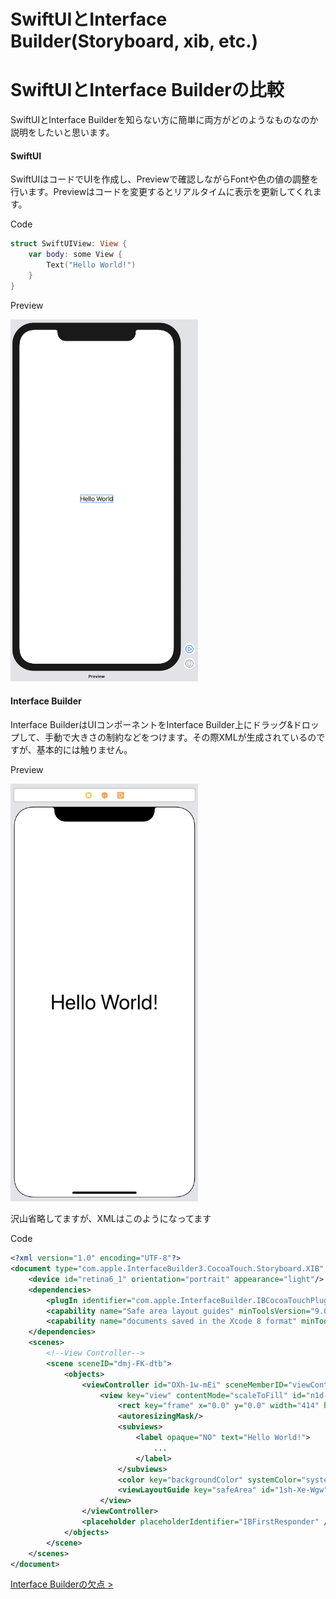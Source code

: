 # SwiftUIとInterface Builder(Storyboard, xib, etc.)

# SwiftUIとInterface Builderの比較

SwiftUIとInterface Builderを知らない方に簡単に両方がどのようなものなのか説明をしたいと思います。

#### SwiftUI

SwiftUIはコードでUIを作成し、Previewで確認しながらFontや色の値の調整を行います。Previewはコードを変更するとリアルタイムに表示を更新してくれます。

Code

```Swift
struct SwiftUIView: View {
    var body: some View {
        Text("Hello World!")
    }
}
```

Preview

<img src="../../Resources/2-preview.png" width="300" />

#### Interface Builder

Interface BuilderはUIコンポーネントをInterface Builder上にドラッグ&ドロップして、手動で大きさの制約などをつけます。その際XMLが生成されているのですが、基本的には触りません。

Preview

<img src="../../Resources/2-storyboard.png" width="300" />

沢山省略してますが、XMLはこのようになってます

Code

```xml
<?xml version="1.0" encoding="UTF-8"?>
<document type="com.apple.InterfaceBuilder3.CocoaTouch.Storyboard.XIB" version="3.0" >
    <device id="retina6_1" orientation="portrait" appearance="light"/>
    <dependencies>
        <plugIn identifier="com.apple.InterfaceBuilder.IBCocoaTouchPlugin" version="14824"/>
        <capability name="Safe area layout guides" minToolsVersion="9.0"/>
        <capability name="documents saved in the Xcode 8 format" minToolsVersion="8.0"/>
    </dependencies>
    <scenes>
        <!--View Controller-->
        <scene sceneID="dmj-FK-dtb">
            <objects>
                <viewController id="OXh-1w-mEi" sceneMemberID="viewController" >
                    <view key="view" contentMode="scaleToFill" id="n1d-PG-aSR" >
                        <rect key="frame" x="0.0" y="0.0" width="414" height="896"/>
                        <autoresizingMask/>
                        <subviews>
                            <label opaque="NO" text="Hello World!">
                                ...
                            </label>
                        </subviews>
                        <color key="backgroundColor" systemColor="systemBackgroundColor"/>
                        <viewLayoutGuide key="safeArea" id="1sh-Xe-Wgw"/>
                    </view>
                </viewController>
                <placeholder placeholderIdentifier="IBFirstResponder" />
            </objects>
        </scene>
    </scenes>
</document>

```

[Interface Builderの欠点 >](2-disadvantage-of-interface-builder.md)